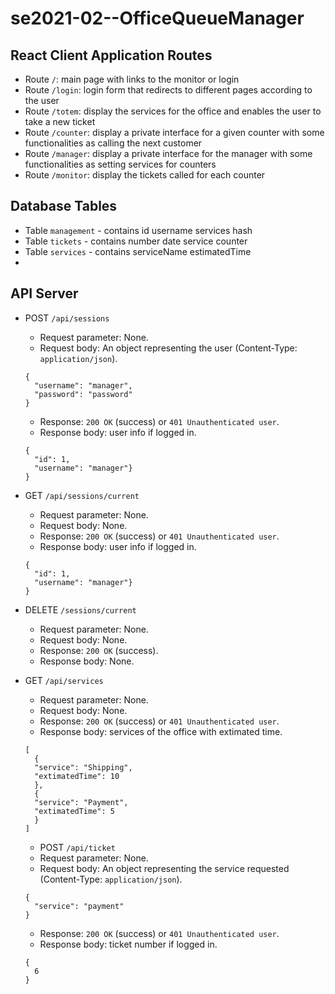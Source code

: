 # se2021-02--OfficeQueueManager

## React Client Application Routes

- Route `/`: main page with links to the monitor or login
- Route `/login`: login form that redirects to different pages according to the user
- Route `/totem`: display the services for the office and enables the user to take a new ticket
- Route `/counter`: display a private interface for a given counter with some functionalities as calling the next customer
- Route `/manager`: display a private interface for the manager with some functionalities as setting services for counters
- Route `/monitor`: display the tickets called for each counter
  
## Database Tables

- Table `management` - contains id username services hash
- Table `tickets` - contains number date service counter
- Table `services` - contains serviceName estimatedTime
- 
## API Server

- POST `/api/sessions`
  - Request parameter: None.
  - Request body: An object representing the user (Content-Type: `application/json`).
  ``` 
  {
    "username": "manager",
    "password": "password"
  }
  ```
  - Response: `200 OK` (success) or `401 Unauthenticated user`.
  - Response body: user info if logged in.
  ```
  {
    "id": 1,
    "username": "manager"}
  }
  ```
  
- GET `/api/sessions/current`
  - Request parameter: None.
  - Request body: None.
  - Response: `200 OK` (success) or `401 Unauthenticated user`.
  - Response body: user info if logged in.
  ```
  {
    "id": 1,
    "username": "manager"}
  }
  ```

- DELETE `/sessions/current`
  - Request parameter: None.
  - Request body: None.
  - Response: `200 OK` (success).
  - Response body: None.  

- GET `/api/services`
  - Request parameter: None.
  - Request body: None.
  - Response: `200 OK` (success) or `401 Unauthenticated user`.
  - Response body: services of the office with extimated time.
  ```
  [
    {
    "service": "Shipping",
    "extimatedTime": 10
    },
    {
    "service": "Payment",
    "extimatedTime": 5
    }
  ]
  ```

  - POST `/api/ticket`
  - Request parameter: None.
  - Request body: An object representing the service requested (Content-Type: `application/json`).
  ``` 
  {
    "service": "payment"
  }
  ```
  - Response: `200 OK` (success) or `401 Unauthenticated user`.
   - Response body: ticket number if logged in.
  ```
  {
    6
  }
  ```
